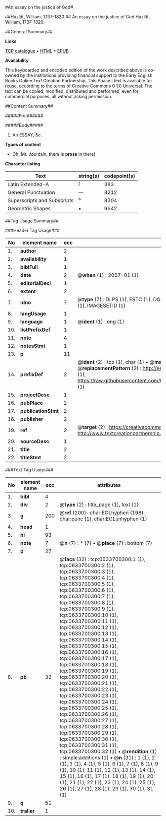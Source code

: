 #An essay on the justice of God#

##Hazlitt, William, 1737-1820.##
An essay on the justice of God
Hazlitt, William, 1737-1820.

##General Summary##

**Links**

[TCP catalogue](http://www.ota.ox.ac.uk/tcp/)  • 
[HTML](http://tei.it.ox.ac.uk/tcp/Texts-HTML/free/004/004839852.html)  • 
[EPUB](http://tei.it.ox.ac.uk/tcp/Texts-EPUB/free/004/004839852.epub)

**Availability**

This keyboarded and encoded edition of the
	       work described above is co-owned by the institutions
	       providing financial support to the Early English Books
	       Online Text Creation Partnership. This Phase I text is
	       available for reuse, according to the terms of Creative
	       Commons 0 1.0 Universal. The text can be copied,
	       modified, distributed and performed, even for
	       commercial purposes, all without asking permission.


##Content Summary##

#####Front#####

#####Body#####

1. An ESSAY, &c.

**Types of content**

  * Oh, Mr. Jourdain, there is **prose** in there!

**Character listing**


|Text|string(s)|codepoint(s)|
|---|---|---|
|Latin Extended-A|ſ|383|
|General Punctuation|—|8212|
|Superscripts             and Subscripts|⁰|8304|
|Geometric Shapes|▪|9642|

##Tag Usage Summary##

###Header Tag Usage###

|No|element name|occ|attributes|
|---|---|---|---|
|1.|__author__|2||
|2.|__availability__|1||
|3.|__biblFull__|1||
|4.|__date__|2| @__when__ (1) : 2007-01 (1)|
|5.|__editorialDecl__|1||
|6.|__extent__|2||
|7.|__idno__|7| @__type__ (7) : DLPS (1), ESTC (1), DOCNO (1), TCP (1), GALEDOCNO (1), CONTENTSET (1), IMAGESETID (1)|
|8.|__langUsage__|1||
|9.|__language__|1| @__ident__ (1) : eng (1)|
|10.|__listPrefixDef__|1||
|11.|__note__|4||
|12.|__notesStmt__|1||
|13.|__p__|11||
|14.|__prefixDef__|2| @__ident__ (2) : tcp (1), char (1)  •  @__matchPattern__ (2) : ([0-9\-]+):([0-9IVX]+) (1), (.+) (1)  •  @__replacementPattern__ (2) : http://eebo.chadwyck.com/downloadtiff?vid=$1&page=$2 (1), https://raw.githubusercontent.com/textcreationpartnership/Texts/master/tcpchars.xml#$1 (1)|
|15.|__projectDesc__|1||
|16.|__pubPlace__|2||
|17.|__publicationStmt__|2||
|18.|__publisher__|2||
|19.|__ref__|2| @__target__ (2) : https://creativecommons.org/publicdomain/zero/1.0/ (1), http://www.textcreationpartnership.org/docs/. (1)|
|20.|__sourceDesc__|1||
|21.|__title__|2||
|22.|__titleStmt__|2||


###Text Tag Usage###

|No|element name|occ|attributes|
|---|---|---|---|
|1.|__bibl__|4||
|2.|__div__|2| @__type__ (2) : title_page (1), text (1)|
|3.|__g__|200| @__ref__ (200) : char:EOLhyphen (198), char:punc (1), char:EOLunhyphen (1)|
|4.|__head__|1||
|5.|__hi__|93||
|6.|__note__|7| @__n__ (7) : * (7)  •  @__place__ (7) : bottom (7)|
|7.|__p__|27||
|8.|__pb__|32| @__facs__ (32) : tcp:0633700300:1 (1), tcp:0633700300:2 (1), tcp:0633700300:3 (1), tcp:0633700300:4 (1), tcp:0633700300:5 (1), tcp:0633700300:6 (1), tcp:0633700300:7 (1), tcp:0633700300:8 (1), tcp:0633700300:9 (1), tcp:0633700300:10 (1), tcp:0633700300:11 (1), tcp:0633700300:12 (1), tcp:0633700300:13 (1), tcp:0633700300:14 (1), tcp:0633700300:15 (1), tcp:0633700300:16 (1), tcp:0633700300:17 (1), tcp:0633700300:18 (1), tcp:0633700300:19 (1), tcp:0633700300:20 (1), tcp:0633700300:21 (1), tcp:0633700300:22 (1), tcp:0633700300:23 (1), tcp:0633700300:24 (1), tcp:0633700300:25 (1), tcp:0633700300:26 (1), tcp:0633700300:27 (1), tcp:0633700300:28 (1), tcp:0633700300:29 (1), tcp:0633700300:30 (1), tcp:0633700300:31 (1), tcp:0633700300:32 (1)  •  @__rendition__ (1) : simple:additions (1)  •  @__n__ (31) : 1 (1), 2 (1), 3 (1), 4 (1), 5 (1), 6 (1), 7 (1), 8 (1), 9 (1), 10 (1), 11 (1), 12 (1), 13 (1), 14 (1), 15 (1), 16 (1), 17 (1), 18 (1), 19 (1), 20 (1), 21 (1), 22 (1), 23 (1), 24 (1), 25 (1), 26 (1), 27 (1), 28 (1), 29 (1), 30 (1), 31 (1)|
|9.|__q__|51||
|10.|__trailer__|1||
